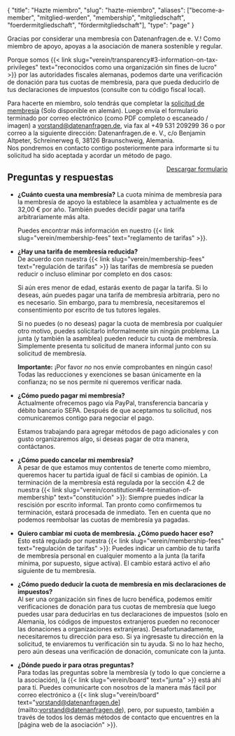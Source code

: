 {
    "title": "Hazte miembro",
    "slug": "hazte-miembro",
    "aliases": ["become-a-member", "mitglied-werden", "membership", "mitgliedschaft", "foerdermitgliedschaft", "fördermitgliedschaft"],
    "type": "page"
}

Gracias por considerar una membresía con Datenanfragen.de e.&nbsp;V.! Como miembro de apoyo, apoyas a la asociación de manera sostenible y regular.

Porque somos {{< link slug="verein/transparency#3-information-on-tax-privileges" text="reconocidos como una organización sin fines de lucro" >}} por las autoridades fiscales alemanas, podemos darte una verificación de donación para tus cuotas de membresía, para que pueda deducirlo de tus declaraciones de impuestos (consulte con tu código fiscal local).

Para hacerte en miembro, solo tendrás que completar la [solicitud de membresía](https://static.dacdn.de/docs/mitgliedsantrag.pdf) (Solo disponible en alemán). Luego envía el formulario terminado por correo electrónico (como PDF completo o escaneado / imagen) a [vorstand@datenanfragen.de](mailto:vorstand@datenanfragen.de), via fax al +49&nbsp;531&nbsp;209299&nbsp;36 o por correo a la siguiente dirección: Datenanfragen.de e.&nbsp;V., c/o Benjamin Altpeter, Schreinerweg 6, 38126 Braunschweig, Alemania.  
Nos pondremos en contacto contigo posteriormente para informarte si tu solicitud ha sido aceptada y acordar un método de pago.

<a href="https://static.dacdn.de/docs/mitgliedsantrag.pdf" class="button button-primary icon icon-download" style="float: right;">Descargar formulario</a>
<div class="clearfix"></div>

## Preguntas y respuestas

* **¿Cuánto cuesta una membresía?**
     La cuota mínima de membresía para la membresía de apoyo la establece la asamblea y actualmente es de 32,00 € por año. También puedes decidir pagar una tarifa arbitrariamente más alta.

     Puedes encontrar más información en nuestro {{< link slug="verein/membership-fees" text="reglamento de tarifas" >}}.

* **¿Hay una tarifa de membresía reducida?**  
    De acuerdo con nuestra {{< link slug="verein/membership-fees" text="regulación de tarifas" >}} las tarifas de membresía se pueden reducir o incluso eliminar por completo en dos casos:

    Si aún eres menor de edad, estarás exento de pagar la tarifa. Si lo deseas, aún puedes pagar una tarifa de membresía arbitraria, pero no es necesario.
    Sin embargo, para tu membresía, necesitaremos el consentimiento por escrito de tus tutores legales.

    Si no puedes (o no deseas) pagar la cuota de membresía por cualquier otro motivo, puedes solicitarlo informalmente sin ningún problema. La junta (y también la asamblea) pueden reducir tu cuota de membresía. Simplemente presenta tu solicitud de manera informal junto con su solicitud de membresía.

    **Importante:** ¡Por favor *no* nos envíe comprobantes en ningún caso! Todas las reducciones y exenciones se basan únicamente en la confianza; no se nos permite ni queremos verificar nada.

* **¿Cómo puedo pagar mi membresía?**  
    Actualmente ofrecemos pago vía PayPal, transferencia bancaria y débito bancario SEPA. Después de que aceptamos tu solicitud, nos comunicaremos contigo para negociar el pago.

    Estamos trabajando para agregar métodos de pago adicionales y con gusto organizaremos algo, si deseas pagar de otra manera, contáctanos.

* **¿Cómo puedo cancelar mi membresía?**  
    A pesar de que estamos muy contentos de tenerte como miembro, queremos hacer tu partida igual de fácil si cambias de opinión. La terminación de la membresía está regulada por la sección 4.2 de nuestra {{< link slug="verein/constitution#4-termination-of-membership" text="constitución" >}}: Siempre puedes indicar la rescisión por escrito informal. Tan pronto como confirmemos tu terminación, estará procesada de inmediato. Ten en cuenta que no podemos reembolsar las cuotas de membresía ya pagadas.

* **Quiero cambiar mi cuota de membresía. ¿Cómo puedo hacer eso?**  
    Esto está regulado por nuestra {{< link slug="verein/membership-fees" text="regulación de tarifas" >}}: Puedes indicar un cambio de tu tarifa de membresía personal en cualquier momento a la junta (la tarifa mínima, por supuesto, sigue activa). El cambio estará activo el año siguiente de tu membresía.

* **¿Cómo puedo deducir la cuota de membresía en mis declaraciones de impuestos?**  
    Al ser una organización sin fines de lucro benéfica, podemos emitir verificaciones de donación para tus cuotas de membresía que luego puedes usar para deducirlas en tus declaraciones de impuestos (solo en Alemania, los códigos de impuestos extranjeros pueden no reconocer las donaciones a organizaciones extranjeras). Desafortunadamente, necesitaremos tu dirección para eso. Si ya ingresaste tu dirección en la solicitud, te enviaremos tu verificación sin tu ayuda. Si no lo haz hecho, pero aún deseas una verificación de donación, comunícate con la junta.

* **¿Dónde puedo ir para otras preguntas?**  
    Para todas las preguntas sobre la membresía (y todo lo que concierne a la asociación), la {{< link slug="verein/board" text="junta" >}} está ahí para tí. Puedes comunicarte con nosotros de la manera más fácil por correo electrónico a {{< link slug="verein/board" text="vorstand@datenanfragen.de](mailto:vorstand@datenanfragen.de), pero, por supuesto, también a través de todos los demás métodos de contacto que encuentres en la [página web de la asociación" >}}.
